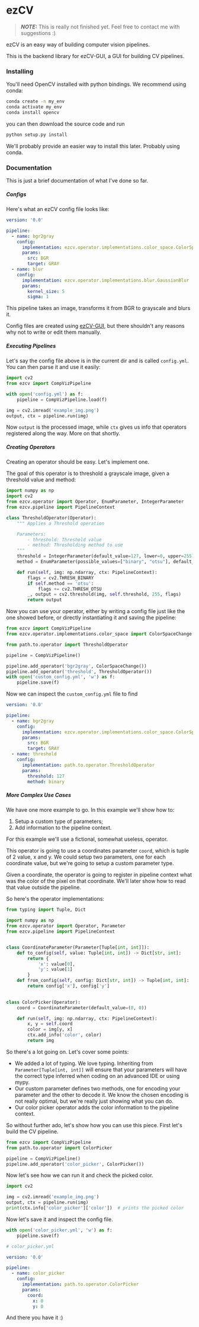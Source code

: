 # ezCV

> **_NOTE:_** This is really not finished yet. 
> Feel free to contact me with suggestions :)

ezCV is an easy way of building computer vision pipelines.

This is the backend library for ezCV-GUI, a GUI for building CV pipelines.  

### Installing

You'll need OpenCV installed with python bindings. We recommend using conda:

```bash
conda create -n my_env
conda activate my_env
conda install opencv
```

you can then download the source code and run

```bash
python setup.py install
```

We'll probably provide an easier way to install this later. Probably using conda.

### Documentation

This is just a brief documentation of what I've done so far.


##### Configs

Here's what an ezCV config file looks like:

```yaml
version: '0.0'

pipeline:
  - name: bgr2gray
    config:
      implementation: ezcv.operator.implementations.color_space.ColorSpaceChange
      params:
        src: BGR
        target: GRAY
  - name: blur
    config:
      implementation: ezcv.operator.implementations.blur.GaussianBlur
      params:
        kernel_size: 5
        sigma: 1
```

This pipeline takes an image, transforms it from BGR to grayscale and blurs it.

Config files are created using [ezCV-GUI](https://github.com/fredtcaroli/ezCV-GUI/), but there shouldn't 
any reasons why not to write or edit them manually.

##### Executing Pipelines

Let's say the config file above is in the current dir and is called `config.yml`. You can then
parse it and use it easily:

```python
import cv2
from ezcv import CompVizPipeline

with open('config.yml') as f:
    pipeline = CompVizPipeline.load(f)

img = cv2.imread('example_img.png')
output, ctx = pipeline.run(img)
```

Now `output` is the processed image, while `ctx` gives us info that operators
registered along the way. More on that shortly.

##### Creating Operators

Creating an operator should be easy. Let's implement one.

The goal of this operator is to threshold a grayscale image, given a threshold value and method:

```python
import numpy as np
import cv2
from ezcv.operator import Operator, EnumParameter, IntegerParameter
from ezcv.pipeline import PipelineContext

class ThresholdOperator(Operator):
    """ Applies a Threshold operation

    Parameters:
        - threshold: Threshold value
        - method: Thresholding method to use
    """
    threshold = IntegerParameter(default_value=127, lower=0, upper=255)
    method = EnumParameter(possible_values=["binary", "otsu"], default_value="binary")

    def run(self, img: np.ndarray, ctx: PipelineContext):
        flags = cv2.THRESH_BINARY
        if self.method == 'otsu':
            flags += cv2.THRESH_OTSU
        _, output = cv2.threshold(img, self.threshold, 255, flags)
        return output
```

Now you can use your operator, either by writing a config file just like the one showed before,
or directly instantiating it and saving the pipeline:

```python
from ezcv import CompVizPipeline
from ezcv.operator.implementations.color_space import ColorSpaceChange

from path.to.operator import ThresholdOperator

pipeline = CompVizPipeline()

pipeline.add_operator('bgr2gray', ColorSpaceChange())
pipeline.add_operator('threshold', ThresholdOperator())
with open('custom_config.yml', 'w') as f:
    pipeline.save(f)
```

Now we can inspect the `custom_config.yml` file to find

```yaml
version: '0.0'

pipeline:
  - name: bgr2gray
    config:
      implementation: ezcv.operator.implementations.color_space.ColorSpaceChange
      params:
        src: BGR
        target: GRAY
  - name: threshold
    config:
      implementation: path.to.operator.ThresholdOperator
      params:
        threshold: 127
        method: binary
```

##### More Complex Use Cases

We have one more example to go. In this example we'll show how to:

1. Setup a custom type of parameters;
2. Add information to the pipeline context.

For this example we'll use a fictional, somewhat useless, operator.

This operator is going to use a coordinates parameter `coord`, which is tuple of 2 value, x and y.
We could setup two parameters, one for each coordinate value, but we're going to setup a
custom parameter type.

Given a coordinate, the operator is going to register in pipeline context what was the color of the pixel
on that coordinate. We'll later show how to read that value outside the pipeline.

So here's the operator implementations:

```python
from typing import Tuple, Dict

import numpy as np
from ezcv.operator import Operator, Parameter
from ezcv.pipeline import PipelineContext


class CoordinateParameter(Parameter[Tuple[int, int]]):
    def to_config(self, value: Tuple[int, int]) -> Dict[str, int]:
        return {
            'x': value[0],
            'y': value[1]
        }
    def from_config(self, config: Dict[str, int]) -> Tuple[int, int]:
        return config['x'], config['y']
        

class ColorPicker(Operator):
    coord = CoordinateParameter(default_value=(0, 0))

    def run(self, img: np.ndarray, ctx: PipelineContext):
        x, y = self.coord
        color = img[y, x]
        ctx.add_info('color', color)
        return img
```

So there's a lot going on. Let's cover some points:

* We added a lot of typing. We love typing. Inheriting from `Parameter[Tuple[int, int]]`
will ensure that your parameters will have the correct type inferred when coding on an 
advanced IDE or using mypy.
* Our custom parameter defines two methods, one for encoding your parameter and the other
to decode it. We know the chosen encoding is not really optimal, but we're really just showing
what you can do.
* Our color picker operator adds the color information to the pipeline context. 

So without further ado, let's show how you can use this piece. First let's build the
CV pipeline.

```python
from ezcv import CompVizPipeline
from path.to.operator import ColorPicker

pipeline = CompVizPipeline()
pipeline.add_operator('color_picker', ColorPicker())
```

Now let's see how we can run it and check the picked color.

```python
import cv2

img = cv2.imread('example_img.png')
output, ctx = pipeline.run(img)
print(ctx.info['color_picker']['color'])  # prints the picked color
```

Now let's save it and inspect the config file.

```python
with open('color_picker.yml', 'w') as f:
    pipeline.save(f)
```

```yaml
# color_picker.yml

version: '0.0'

pipeline:
  - name: color_picker
    config:
      implementation: path.to.operator.ColorPicker
      params:
        coord:
          x: 0
          y: 0
```

And there you have it :)
